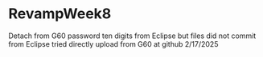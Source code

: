 # RevampWeek8
Detach from G60 password ten digits
from Eclipse but files did not commit from Eclipse 
tried directly upload from G60 at github 2/17/2025
